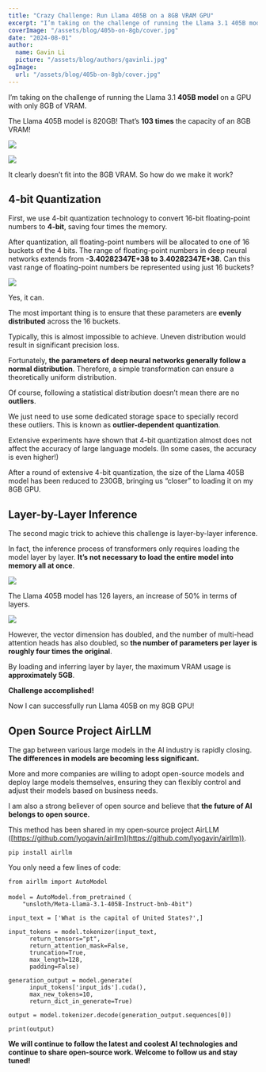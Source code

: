 ```yaml
---
title: "Crazy Challenge: Run Llama 405B on a 8GB VRAM GPU"
excerpt: "I’m taking on the challenge of running the Llama 3.1 405B model on a GPU with only 8GB of VRAM. The Llama 405B model is 820GB! That’s 103 times the capacity of an 8GB VRAM! It clearly doesn’t fit into the 8GB VRAM. So how do we make it work?"
coverImage: "/assets/blog/405b-on-8gb/cover.jpg"
date: "2024-08-01"
author:
  name: Gavin Li
  picture: "/assets/blog/authors/gavinli.jpg"
ogImage:
  url: "/assets/blog/405b-on-8gb/cover.jpg"
---
```




I’m taking on the challenge of running the Llama 3.1 **405B model** on a GPU with only 8GB of VRAM.

The Llama 405B model is 820GB! That’s **103 times** the capacity of an 8GB VRAM!

![](https://cdn-images-1.medium.com/max/2000/1*EbwTzIsPR60p4fmesR1lbQ.png)

![](https://cdn-images-1.medium.com/max/2000/1*lJmfx9Y-LuVMcNCUK9Nm6Q.gif)

It clearly doesn’t fit into the 8GB VRAM. So how do we make it work?

## 4-bit Quantization

First, we use 4-bit quantization technology to convert 16-bit floating-point numbers to **4-bit**, saving four times the memory.

After quantization, all floating-point numbers will be allocated to one of 16 buckets of the 4 bits. The range of floating-point numbers in deep neural networks extends from **-3.40282347E+38 to 3.40282347E+38**. Can this vast range of floating-point numbers be represented using just 16 buckets?

![](https://cdn-images-1.medium.com/max/2000/1*CYkFRD8tCYi9jrqf35CrQQ.png)

Yes, it can.

The most important thing is to ensure that these parameters are **evenly distributed** across the 16 buckets.

Typically, this is almost impossible to achieve. Uneven distribution would result in significant precision loss.

Fortunately, **the parameters of deep neural networks generally** **follow a normal distribution**. Therefore, a simple transformation can ensure a theoretically uniform distribution.

Of course, following a statistical distribution doesn’t mean there are no **outliers**.

We just need to use some dedicated storage space to specially record these outliers. This is known as **outlier-dependent quantization**.

Extensive experiments have shown that 4-bit quantization almost does not affect the accuracy of large language models. (In some cases, the accuracy is even higher!)

After a round of extensive 4-bit quantization, the size of the Llama 405B model has been reduced to 230GB, bringing us “closer” to loading it on my 8GB GPU.

## Layer-by-Layer Inference

The second magic trick to achieve this challenge is layer-by-layer inference.

In fact, the inference process of transformers only requires loading the model layer by layer. **It’s not necessary to load the entire model into memory all at once**.

![](https://cdn-images-1.medium.com/max/2000/0*S2D6Z1XW_GKob1JN)

The Llama 405B model has 126 layers, an increase of 50% in terms of layers.

![](https://cdn-images-1.medium.com/max/2000/1*NiB2V-l0HvKlPyu65k4LhQ.png)

However, the vector dimension has doubled, and the number of multi-head attention heads has also doubled, so **the number of parameters per layer is roughly four times the original**.

By loading and inferring layer by layer, the maximum VRAM usage is **approximately 5GB**.

**Challenge accomplished!**

Now I can successfully run Llama 405B on my 8GB GPU!

## Open Source Project AirLLM

The gap between various large models in the AI industry is rapidly closing. **The differences in models are becoming less significant.**

More and more companies are willing to adopt open-source models and deploy large models themselves, ensuring they can flexibly control and adjust their models based on business needs.

I am also a strong believer of open source and believe that **the future of AI belongs to open source.**

This method has been shared in my open-source project AirLLM ([https://github.com/lyogavin/airllm](https://github.com/lyogavin/airllm)).

    pip install airllm

You only need a few lines of code:

    from airllm import AutoModel
    
    model = AutoModel.from_pretrained（
        "unsloth/Meta-Llama-3.1-405B-Instruct-bnb-4bit")
    
    input_text = ['What is the capital of United States?',]
    
    input_tokens = model.tokenizer(input_text,
          return_tensors="pt", 
          return_attention_mask=False, 
          truncation=True, 
          max_length=128, 
          padding=False)
    
    generation_output = model.generate(
          input_tokens['input_ids'].cuda(), 
          max_new_tokens=10,
          return_dict_in_generate=True)
    
    output = model.tokenizer.decode(generation_output.sequences[0])
    
    print(output)

**We will continue to follow the latest and coolest AI technologies and continue to share open-source work. Welcome to follow us and stay tuned!**
